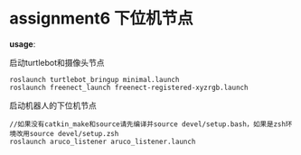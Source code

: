 # assignment6 下位机节点

**usage**:


启动turtlebot和摄像头节点
```
roslaunch turtlebot_bringup minimal.launch
roslaunch freenect_launch freenect-registered-xyzrgb.launch
```
启动机器人的下位机节点
```
//如果没有catkin_make和source请先编译并source devel/setup.bash，如果是zsh环境改用source devel/setup.zsh
roslaunch aruco_listener aruco_listener.launch
```
